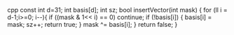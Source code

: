 cpp
const int d=31;
int basis[d];
int sz;
bool insertVector(int mask) {
    for (ll i = d-1;i>=0; i--){
        if ((mask & 1<< i) == 0) continue;
        if (!basis[i]) {
            basis[i] = mask;
            sz++;
            return true;
        }
        mask ^= basis[i];
    }
    return false;
}